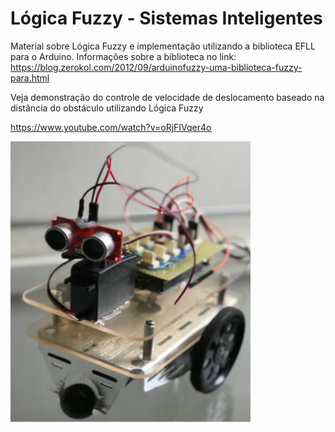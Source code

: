 # Lógica Fuzzy - Sistemas Inteligentes

Material sobre Lógica Fuzzy e implementação utilizando a biblioteca EFLL para o Arduino. Informações sobre a biblioteca no link:
https://blog.zerokol.com/2012/09/arduinofuzzy-uma-biblioteca-fuzzy-para.html

Veja demonstração do controle de velocidade de deslocamento baseado na distância do obstáculo utilizando Lógica Fuzzy

https://www.youtube.com/watch?v=oRjFIVqer4o

![](robo.png)




